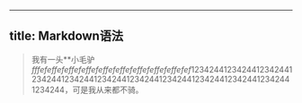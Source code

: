 
---
 title: Markdown语法
 ---
 > 我有一头**小毛驴*fffefeffefeffefeffefeffefeffefeffefeffefeffefef*123424412342441234244123424412342441234244123424412342441234244123424412342441234244，可是我从来都不骑。


